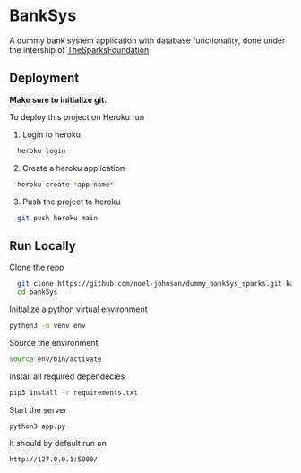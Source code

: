
# BankSys 

A dummy bank system application with database functionality, done under the intership of [TheSparksFoundation](http://thesparksfoundation.org)


## Deployment
**Make sure to initialize git.**

To deploy this project on Heroku run

1. Login to heroku
```bash
  heroku login
```
2. Create a heroku application
```bash
  heroku create *app-name*
```
3. Push the project to heroku
```bash
  git push heroku main
```
  
## Run Locally

Clone the repo

```bash
  git clone https://github.com/noel-johnson/dummy_bankSys_sparks.git bankSys
  cd bankSys
```

Initialize a python virtual environment
```bash
python3 -m venv env
```

Source the environment
```bash
source env/bin/activate
```    

Install all required dependecies
```bash
pip3 install -r requirements.txt
```

Start the server
```bash
python3 app.py
```
It should by default run on
```http
http://127.0.0.1:5000/ 
```